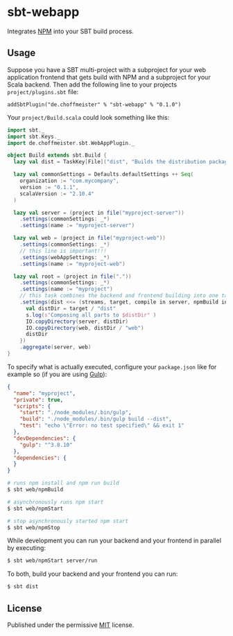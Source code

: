 # sbt-webapp

Integrates [NPM](https://www.npmjs.org/) into your SBT build process.

## Usage

Suppose you have a SBT multi-project with a subproject for your web application frontend that gets build with NPM and a subproject for your Scala backend. Then add the following line to your projects `project/plugins.sbt` file:

~~~
addSbtPlugin("de.choffmeister" % "sbt-webapp" % "0.1.0")
~~~

Your `project/Build.scala` could look something like this:

~~~ scala
import sbt._
import sbt.Keys._
import de.choffmeister.sbt.WebAppPlugin._

object Build extends sbt.Build {
  lazy val dist = TaskKey[File]("dist", "Builds the distribution packages")

  lazy val commonSettings = Defaults.defaultSettings ++ Seq(
    organization := "com.mycompany",
    version := "0.1.1",
    scalaVersion := "2.10.4"
  )

  lazy val server = (project in file("myproject-server"))
    .settings(commonSettings: _*)
    .settings(name := "myproject-server")

  lazy val web = (project in file("myproject-web"))
    .settings(commonSettings: _*)
    // this line is important!!!
    .settings(webAppSettings: _*)
    .settings(name := "myproject-web")

  lazy val root = (project in file("."))
    .settings(commonSettings: _*)
    .settings(name := "myproject")
    // this task combines the backend and frontend building into one task
    .settings(dist <<= (streams, target, compile in server, npmBuild in web) map { (s, target, server, web) =>
      val distDir = target / "dist"
      s.log(s"Composing all parts to $distDir" )
      IO.copyDirectory(server, distDir)
      IO.copyDirectory(web, distDir / "web")
      distDir
    })
    .aggregate(server, web)
}
~~~

To specify what is actually executed, configure your `package.json` like for example so (if you are using [Gulp](http://gulpjs.com/)):

~~~ json
{
  "name": "myproject",
  "private": true,
  "scripts": {
    "start": "./node_modules/.bin/gulp",
    "build": "./node_modules/.bin/gulp build --dist",
    "test": "echo \"Error: no test specified\" && exit 1"
  },
  "devDependencies": {
    "gulp": "^3.8.10"
  },
  "dependencies": {
  }
}
~~~

~~~ bash
# runs npm install and npm run build
$ sbt web/npmBuild

# asynchronously runs npm start
$ sbt web/npmStart

# stop asynchronously started npm start
$ sbt web/npmStop
~~~

While development you can run your backend and your frontend in parallel by executing:

~~~ bash
$ sbt web/npmStart server/run
~~~

To both, build your backend and your frontend you can run:

~~~ bash
$ sbt dist
~~~

## License

Published under the permissive [MIT](http://opensource.org/licenses/MIT) license.
